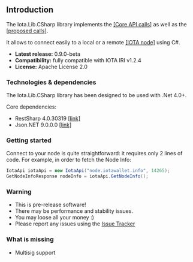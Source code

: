 ## Introduction

The Iota.Lib.CSharp library implements the [[Core API calls]](https://iota.readme.io/docs/getnodeinfo) as well as the [[proposed calls]](https://github.com/iotaledger/wiki/blob/master/api-proposal.md).

It allows to connect easily to a local or a remote [[IOTA node]](https://iota.readme.io/docs/syncing-to-the-network) using C#.

* **Latest release:** 0.9.0-beta
* **Compatibility:** fully compatible with IOTA IRI v1.2.4
* **License:** Apache License 2.0 

### Technologies & dependencies

The Iota.Lib.CSharp library has been designed to be used with .Net 4.0+.

Core dependencies:
* RestSharp 4.0.30319  [[link]](https://github.com/restsharp/RestSharp)
* Json.NET 9.0.0.0  [[link]](https://github.com/JamesNK/Newtonsoft.Json)

### Getting started

Connect to your node is quite straightforward: it requires only 2 lines of code. For example, in order to fetch the Node Info:

```cs
IotaApi iotaApi = new IotaApi("node.iotawallet.info", 14265);
GetNodeInfoResponse nodeInfo = iotaApi.GetNodeInfo();
```

### Warning
 -   This is pre-release software!
 -   There may be performance and stability issues.
 -   You may loose all your money :)
 -   Please report any issues using the <a href="https://github.com/iotaledger/iota.lib.csharp/issues">Issue Tracker</a>

### What is missing
- Multisig support